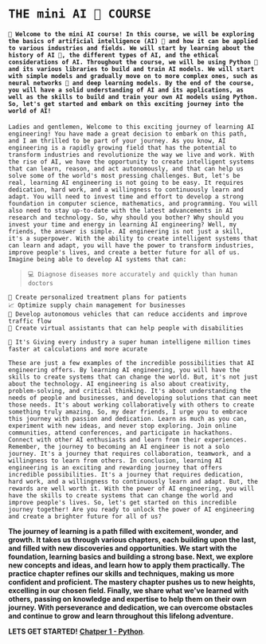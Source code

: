 # `THE mini AI 👑 COURSE`
#### `👋 Welcome to the mini AI course! In this course, we will be exploring the basics of artificial intelligence (AI) 👑 and how it can be applied to various industries and fields. We will start by learning about the history of AI 📜, the different types of AI, and the ethical considerations of AI. Throughout the course, we will be using Python 🐍 and its various libraries to build and train AI models. We will start with simple models and gradually move on to more complex ones, such as neural networks 🧠 and deep learning models. By the end of the course, you will have a solid understanding of AI and its applications, as well as the skills to build and train your own AI models using Python. So, let's get started and embark on this exciting journey into the world of AI!`



`Ladies and gentlemen, Welcome to this exciting journey of learning AI engineering! You have made a great decision to embark on this path, and I am thrilled to be part of your journey. As you know, AI engineering is a rapidly growing field that has the potential to transform industries and revolutionize the way we live and work. With the rise of AI, we have the opportunity to create intelligent systems that can learn, reason, and act autonomously, and that can help us solve some of the world's most pressing challenges. But, let's be real, learning AI engineering is not going to be easy. It requires dedication, hard work, and a willingness to continuously learn and adapt. You will need to invest time and effort to develop a strong foundation in computer science, mathematics, and programming. You will also need to stay up-to-date with the latest advancements in AI research and technology. So, why should you bother? Why should you invest your time and energy in learning AI engineering? Well, my friends, the answer is simple. AI engineering is not just a skill, it's a superpower. With the ability to create intelligent systems that can learn and adapt, you will have the power to transform industries, improve people's lives, and create a better future for all of us. Imagine being able to develop AI systems that can:`

>     💻 Diagnose diseases more accurately and quickly than human doctors
    💊 Create personalized treatment plans for patients
    📈 Optimize supply chain management for businesses
    🚗 Develop autonomous vehicles that can reduce accidents and improve traffic flow
    🤖 Create virtual assistants that can help people with disabilities
    
`💫 It's Giving every industry a super human intelligene million times faster at calculations and more acurate`

`These are just a few examples of the incredible possibilities that AI engineering offers. By learning AI engineering, you will have the skills to create systems that can change the world. But, it's not just about the technology. AI engineering is also about creativity, problem-solving, and critical thinking. It's about understanding the needs of people and businesses, and developing solutions that can meet those needs. It's about working collaboratively with others to create something truly amazing. So, my dear friends, I urge you to embrace this journey with passion and dedication. Learn as much as you can, experiment with new ideas, and never stop exploring. Join online communities, attend conferences, and participate in hackathons. Connect with other AI enthusiasts and learn from their experiences. Remember, the journey to becoming an AI engineer is not a solo journey. It's a journey that requires collaboration, teamwork, and a willingness to learn from others. In conclusion, learning AI engineering is an exciting and rewarding journey that offers incredible possibilities. It's a journey that requires dedication, hard work, and a willingness to continuously learn and adapt. But, the rewards are well worth it. With the power of AI engineering, you will have the skills to create systems that can change the world and improve people's lives. So, let's get started on this incredible journey together! Are you ready to unlock the power of AI engineering and create a brighter future for all of us?`


**The journey of learning is a path filled with excitement, wonder, and growth. It takes us through various chapters, each building upon the last, and filled with new discoveries and opportunities. We start with the foundation, learning basics and building a strong base. Next, we explore new concepts and ideas, and learn how to apply them practically. The practice chapter refines our skills and techniques, making us more confident and proficient. The mastery chapter pushes us to new heights, excelling in our chosen field. Finally, we share what we've learned with others, passing on knowledge and expertise to help them on their own journey. With perseverance and dedication, we can overcome obstacles and continue to grow and learn throughout this lifelong adventure.**

**LETS GET STARTED!** **[Chatper 1 - Python](https://)**.